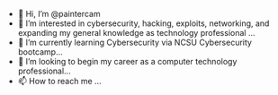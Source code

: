 - 👋 Hi, I’m @paintercam
- 👀 I’m interested in cybersecurity, hacking, exploits, networking, and expanding my general knowledge as technology professional ...
- 🌱 I’m currently learning Cybersecurity via NCSU Cybersecurity bootcamp...
- 💞️ I’m looking to begin my career as a computer technology professional...
- 📫 How to reach me ...

<!---
paintercam/paintercam is a ✨ special ✨ repository because its `README.md` (this file) appears on your GitHub profile.
You can click the Preview link to take a look at your changes.
--->
